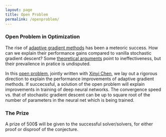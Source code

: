 ```yaml
---
layout: page
title: Open Problem
permalink: /openproblem/
---
```


### **Open Problem in Optimization**


The rise of [adaptive gradient methods](https://www.jmlr.org/papers/volume12/duchi11a/duchi11a.pdf) has been a meteoric success. How can we explain their performance gains compared to vanilla stochastic gradient descent? 
Some [theoretical arguments](https://arxiv.org/abs/1705.08292) point to ineffectiveness, but their prevailence in pratice is undisputed.

In this [open problem](https://ehazan.com/open_problem.pdf), jointly written with [Xinyi Chen](https://xinyi.github.io/), we lay out a rigorous direction to explain the performance improvements of adaptive gradient methods. If succecssful, a solution of the open problem will explain improvements in training of deep neural networks. The convergence speed vs. that of stochastic gradient descent can be up to square root of the number of parameters in the neural net which is being trained.

### **The Prize**

A prize of 500$ will be given to the successful solver/solvers, for either proof or disproof of the conjecture. 

